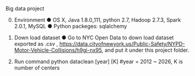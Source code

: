 Big data project

0. Environment
		● OS X, Java 1.8.0_111, python 2.7, Hadoop 2.7.3, Spark 2.0.1, MySQL
		● Python packeges: sqlalchemy

1. Down load dataset
		● Go to NYC Open Data to down load dataset exported as .csv , https://data.cityofnewyork.us/Public-Safety/NYPD-Motor-Vehicle-Collisions/h9gi-nx95, and put it under this project folder.

2. Run command
			python dataclean [year] [K]
			#year = 2012 ~ 2026, K is number of centers
